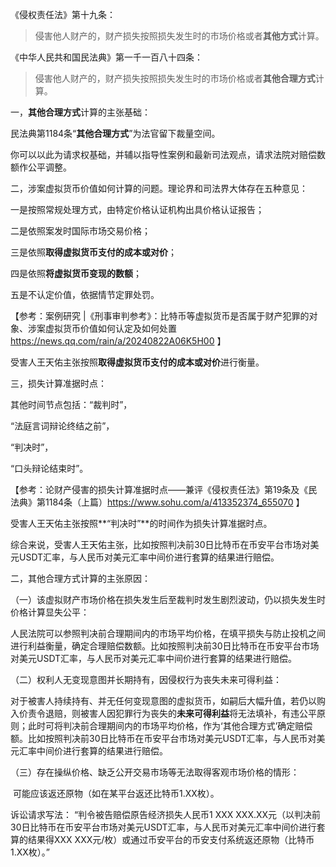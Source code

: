 《侵权责任法》第十九条：

> 侵害他人财产的，财产损失按照损失发生时的市场价格或者**其他方式**计算。

《中华人民共和国民法典》第一千一百八十四条：

> 侵害他人财产的，财产损失按照损失发生时的市场价格或者**其他合理方式**计算。

一，**其他合理方式**计算的主张基础：

民法典第1184条“**其他合理方式**”为法官留下裁量空间。

你可以以此为请求权基础，并辅以指导性案例和最新司法观点，请求法院对赔偿数额作公平调整。

二，涉案虚拟货币价值如何计算的问题。理论界和司法界大体存在五种意见：

一是按照常规处理方式，由特定价格认证机构出具价格认证报告；

二是依照案发时国际市场交易价格；

三是依照**取得虚拟货币支付的成本或对价**；

四是依照**将虚拟货币变现的数额**；

五是不认定价值，依据情节定罪处罚。

【参考：案例研究 |《刑事审判参考》：比特币等虚拟货币是否属于财产犯罪的对象、涉案虚拟货币价值如何认定及如何处置 https://news.qq.com/rain/a/20240822A06K5H00 】

受害人王天佑主张按照**取得虚拟货币支付的成本或对价**进行衡量。

三，损失计算准据时点：

其他时间节点包括：“裁判时”，

“法庭言词辩论终结之前”，

“判决时”，

“口头辩论结束时”。

【参考：论财产侵害的损失计算准据时点——兼评《侵权责任法》第19条及《民法典》第1184条（上篇）https://www.sohu.com/a/413352374_655070 】

受害人王天佑主张按照**“判决时”**的时间作为损失计算准据时点。

综合来说，受害人王天佑主张，比如按照判决前30日比特币在币安平台市场对美元USDT汇率，与人民币对美元汇率中间价进行套算的结果进行赔偿。

二，其他合理方式计算的主张原因：

（一）该虚拟财产市场价格在损失发生后至裁判时发生剧烈波动，仍以损失发生时价格计算显失公平：

​		人民法院可以参照判决前合理期间内的市场平均价格，在填平损失与防止投机之间进行利益衡量，确定合理赔偿数额。比如按照判决前30日比特币在币安平台市场对美元USDT汇率，与人民币对美元汇率中间价进行套算的结果进行赔偿。

（二）权利人无变现意图并长期持有，因侵权行为丧失未来可得利益：

​		对于被害人持续持有、并无任何变现意图的虚拟货币，如嗣后大幅升值，若仍以购入价责令退赔，则被害人因犯罪行为丧失的**未来可得利益**将无法填补，有违公平原则；此时可将判决前合理期间内的市场平均价格，作为‘其他合理方式’确定赔偿额。比如按照判决前30日比特币在币安平台市场对美元USDT汇率，与人民币对美元汇率中间价进行套算的结果进行赔偿。

（三）存在操纵价格、缺乏公开交易市场等无法取得客观市场价格的情形：

​		可能应该返还原物（如在某平台返还比特币1.XX枚）。

诉讼请求写法：
“判令被告赔偿原告经济损失人民币1 XXX XXX.XX元（以判决前30日比特币在币安平台市场对美元USDT汇率，与人民币对美元汇率中间价进行套算的结果得XXX XXX元/枚）或通过币安平台的币安支付系统返还原物（比特币1.XX枚）。”